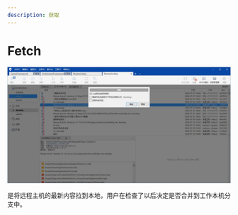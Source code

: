 ```yaml
---
description: 获取
---
```


# Fetch

![](../../.gitbook/assets/5.jpg)

是将远程主机的最新内容拉到本地，用户在检查了以后决定是否合并到工作本机分支中。
